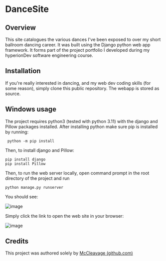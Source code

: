 # DanceSite
## Overview
This site catalogues the various dances I've been exposed to over my short ballroom dancing career. It was built using the Django python web app framework. It forms part of the project portfolio I developed during my hyperionDev software engineering course.
## Installation
If you're really interested in dancing, and my web dev coding skills (for some reason), simply clone this public repository. The webapp is stored as source.
## Windows usage
The project requires python3 (tested with python 3.11) with the django and Pillow packages installed. After installing python make sure pip is installed by running:
```
 python -m pip install
```
Then, to install django and Pillow:
```
pip install django
pip install Pillow
```
Then, to run the web server locally, open command prompt in the root directory of the project and run
```
python manage.py runserver
```
You should see:

![image](https://github.com/McCleavage/DanceSite/assets/137903276/869e8bbd-fd0b-413e-bdd6-17b96fac768d)

Simply click the link to open the web site in your browser:

![image](https://github.com/McCleavage/DanceSite/assets/137903276/265a44e5-58f9-4b5f-8dd9-634734ff8fa6)

## Credits
This project was authored solely by [McCleavage (github.com)](https://github.com/McCleavage)
